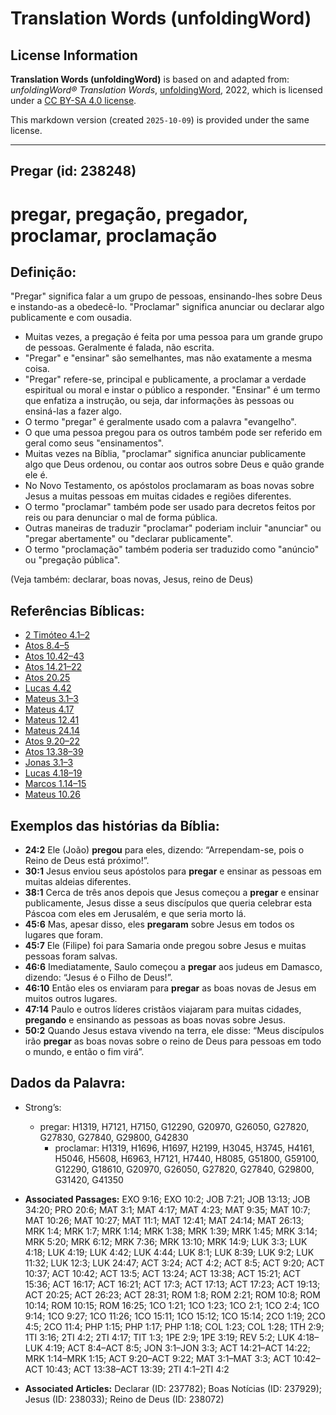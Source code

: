 # Translation Words (unfoldingWord)

## License Information

**Translation Words (unfoldingWord)** is based on and adapted from: _unfoldingWord® Translation Words_, [unfoldingWord](https://unfoldingword.org/utw), 2022, which is licensed under a [CC BY-SA 4.0 license](https://creativecommons.org/licenses/by-sa/4.0/legalcode.en).

This markdown version (created `2025-10-09`) is provided under the same license.



--------------------------------

## Pregar (id: 238248)

pregar, pregação, pregador, proclamar, proclamação
==================================================

Definição:
----------

"Pregar" significa falar a um grupo de pessoas, ensinando\-lhes sobre Deus e instando\-as a obedecê\-lo. "Proclamar" significa anunciar ou declarar algo publicamente e com ousadia.

* Muitas vezes, a pregação é feita por uma pessoa para um grande grupo de pessoas. Geralmente é falada, não escrita.
* "Pregar" e "ensinar" são semelhantes, mas não exatamente a mesma coisa.
* "Pregar" refere\-se, principal e publicamente, a proclamar a verdade espiritual ou moral e instar o público a responder. "Ensinar" é um termo que enfatiza a instrução, ou seja, dar informações às pessoas ou ensiná\-las a fazer algo.
* O termo "pregar" é geralmente usado com a palavra "evangelho".
* O que uma pessoa pregou para os outros também pode ser referido em geral como seus "ensinamentos".
* Muitas vezes na Bíblia, "proclamar" significa anunciar publicamente algo que Deus ordenou, ou contar aos outros sobre Deus e quão grande ele é.
* No Novo Testamento, os apóstolos proclamaram as boas novas sobre Jesus a muitas pessoas em muitas cidades e regiões diferentes.
* O termo "proclamar" também pode ser usado para decretos feitos por reis ou para denunciar o mal de forma pública.
* Outras maneiras de traduzir "proclamar" poderiam incluir "anunciar" ou "pregar abertamente" ou "declarar publicamente".
* O termo "proclamação" também poderia ser traduzido como "anúncio" ou "pregação pública".

(Veja também: declarar, boas novas, Jesus, reino de Deus)

Referências Bíblicas:
---------------------

* [2 Timóteo 4\.1–2](https://ref.ly/2Tim4:1-2Tim4:2)
* [Atos 8\.4–5](https://ref.ly/Acts8:4-Acts8:5)
* [Atos 10\.42–43](https://ref.ly/Acts10:42-Acts10:43)
* [Atos 14\.21–22](https://ref.ly/Acts14:21-Acts14:22)
* [Atos 20\.25](https://ref.ly/Acts20:25)
* [Lucas 4\.42](https://ref.ly/Luke4:42)
* [Mateus 3\.1–3](https://ref.ly/Matt3:1-Matt3:3)
* [Mateus 4\.17](https://ref.ly/Matt4:17)
* [Mateus 12\.41](https://ref.ly/Matt12:41)
* [Mateus 24\.14](https://ref.ly/Matt24:14)
* [Atos 9\.20–22](https://ref.ly/Acts9:20-Acts9:22)
* [Atos 13\.38–39](https://ref.ly/Acts13:38-Acts13:39)
* [Jonas 3\.1–3](https://ref.ly/Jonah3:1-Jonah3:3)
* [Lucas 4\.18–19](https://ref.ly/Luke4:18-Luke4:19)
* [Marcos 1\.14–15](https://ref.ly/Mark1:14-Mark1:15)
* [Mateus 10\.26](https://ref.ly/Matt10:26)

Exemplos das histórias da Bíblia:
---------------------------------

* **24:2** Ele (João) **pregou** para eles, dizendo: “Arrependam\-se, pois o Reino de Deus está próximo!”.
* **30:1** Jesus enviou seus apóstolos para **pregar** e ensinar as pessoas em muitas aldeias diferentes.
* **38:1** Cerca de três anos depois que Jesus começou a **pregar** e ensinar publicamente, Jesus disse a seus discípulos que queria celebrar esta Páscoa com eles em Jerusalém, e que seria morto lá.
* **45:6** Mas, apesar disso, eles **pregaram** sobre Jesus em todos os lugares que foram.
* **45:7** Ele (Filipe) foi para Samaria onde pregou sobre Jesus e muitas pessoas foram salvas.
* **46:6** Imediatamente, Saulo começou a **pregar** aos judeus em Damasco, dizendo: “Jesus é o Filho de Deus!”.
* **46:10** Então eles os enviaram para **pregar** as boas novas de Jesus em muitos outros lugares.
* **47:14** Paulo e outros líderes cristãos viajaram para muitas cidades, **pregando** e ensinando as pessoas as boas novas sobre Jesus.
* **50:2** Quando Jesus estava vivendo na terra, ele disse: “Meus discípulos irão **pregar** as boas novas sobre o reino de Deus para pessoas em todo o mundo, e então o fim virá”.

Dados da Palavra:
-----------------

* Strong’s:

    + pregar: H1319, H7121, H7150, G12290, G20970, G26050, G27820, G27830, G27840, G29800, G42830
        + proclamar: H1319, H1696, H1697, H2199, H3045, H3745, H4161, H5046, H5608, H6963, H7121, H7440, H8085, G51800, G59100, G12290, G18610, G20970, G26050, G27820, G27840, G29800, G31420, G41350

* **Associated Passages:** EXO 9:16; EXO 10:2; JOB 7:21; JOB 13:13; JOB 34:20; PRO 20:6; MAT 3:1; MAT 4:17; MAT 4:23; MAT 9:35; MAT 10:7; MAT 10:26; MAT 10:27; MAT 11:1; MAT 12:41; MAT 24:14; MAT 26:13; MRK 1:4; MRK 1:7; MRK 1:14; MRK 1:38; MRK 1:39; MRK 1:45; MRK 3:14; MRK 5:20; MRK 6:12; MRK 7:36; MRK 13:10; MRK 14:9; LUK 3:3; LUK 4:18; LUK 4:19; LUK 4:42; LUK 4:44; LUK 8:1; LUK 8:39; LUK 9:2; LUK 11:32; LUK 12:3; LUK 24:47; ACT 3:24; ACT 4:2; ACT 8:5; ACT 9:20; ACT 10:37; ACT 10:42; ACT 13:5; ACT 13:24; ACT 13:38; ACT 15:21; ACT 15:36; ACT 16:17; ACT 16:21; ACT 17:3; ACT 17:13; ACT 17:23; ACT 19:13; ACT 20:25; ACT 26:23; ACT 28:31; ROM 1:8; ROM 2:21; ROM 10:8; ROM 10:14; ROM 10:15; ROM 16:25; 1CO 1:21; 1CO 1:23; 1CO 2:1; 1CO 2:4; 1CO 9:14; 1CO 9:27; 1CO 11:26; 1CO 15:11; 1CO 15:12; 1CO 15:14; 2CO 1:19; 2CO 4:5; 2CO 11:4; PHP 1:15; PHP 1:17; PHP 1:18; COL 1:23; COL 1:28; 1TH 2:9; 1TI 3:16; 2TI 4:2; 2TI 4:17; TIT 1:3; 1PE 2:9; 1PE 3:19; REV 5:2; LUK 4:18–LUK 4:19; ACT 8:4–ACT 8:5; JON 3:1–JON 3:3; ACT 14:21–ACT 14:22; MRK 1:14–MRK 1:15; ACT 9:20–ACT 9:22; MAT 3:1–MAT 3:3; ACT 10:42–ACT 10:43; ACT 13:38–ACT 13:39; 2TI 4:1–2TI 4:2
* **Associated Articles:** Declarar (ID: 237782); Boas Notícias (ID: 237929); Jesus (ID: 238033); Reino de Deus (ID: 238072)

